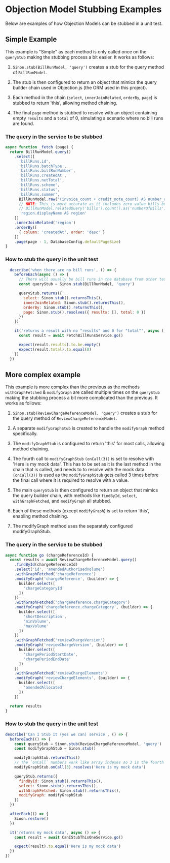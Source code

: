 # Objection Model Stubbing Examples

Below are examples of how Objection Models can be stubbed in a unit test.

## Simple Example

This example is "Simple" as each method is only called once on the `queryStub` making the stubbing process a bit easier. It works as follows:

1. `Sinon.stub(BillRunModel, 'query')` creates a stub for the query method of `BillRunModel`.

2. The stub is then configured to return an object that mimics the query builder chain used in Objection.js (the ORM used in this project).

3. Each method in the chain (`select`, `innerJoinRelated`, `orderBy`, `page`) is stubbed to return 'this', allowing method chaining.

4. The final `page` method is stubbed to resolve with an object containing empty `results` and a `total` of 0, simulating a scenario where no bill runs are found.

### The query in the service to be stubbed

```javascript
async function _fetch (page) {
  return BillRunModel.query()
    .select([
      'billRuns.id',
      'billRuns.batchType',
      'billRuns.billRunNumber',
      'billRuns.createdAt',
      'billRuns.netTotal',
      'billRuns.scheme',
      'billRuns.status',
      'billRuns.summer',
      BillRunModel.raw('(invoice_count + credit_note_count) AS number_of_bills'),
      // NOTE: This is more accurate as it includes zero value bills but it is noticeably less performant
      // BillRunModel.relatedQuery('bills').count().as('numberOfBills'),
      'region.displayName AS region'
    ])
    .innerJoinRelated('region')
    .orderBy([
      { column: 'createdAt', order: 'desc' }
    ])
    .page(page - 1, DatabaseConfig.defaultPageSize)
}
```
### How to stub the query in the unit test

```javascript
  describe('when there are no bill runs', () => {
    beforeEach(async () => {
      // There will usually be bill runs in the database from other tests so we stub the query to simulate no bill runs
      const queryStub = Sinon.stub(BillRunModel, 'query')

      queryStub.returns({
        select: Sinon.stub().returnsThis(),
        innerJoinRelated: Sinon.stub().returnsThis(),
        orderBy: Sinon.stub().returnsThis(),
        page: Sinon.stub().resolves({ results: [], total: 0 })
      })
    })

    it('returns a result with no "results" and 0 for "total"', async () => {
      const result = await FetchBillRunsService.go()

      expect(result.results).to.be.empty()
      expect(result.total).to.equal(0)
    })
  })
````

## More complex example

This example is more complex than the previous as the methods `withGraphFetched` & `modifyGraph` are called multiple times on the `queryStub` making the stubbing process a bit more complicated than the previous. It works as follows:

1. `Sinon.stub(ReviewChargeReferenceModel, 'query')` creates a stub for the query method of `ReviewChargeReferenceModel`.

2. A separate `modifyGraphStub` is created to handle the `modifyGraph` method specifically.

3. The `modifyGraphStub` is configured to return 'this' for most calls, allowing method chaining.

4. The fourth call to `modifyGraphStub` `(onCall(3))` is set to resolve with 'Here is my mock data'. This has to be set as it is the last method in the chain that is called, and needs to to resolve with the mock data. `(onCall(3))` is used as the `modifyGraphStub` gets called 3 times before the final call where it is required to resolve with a value.

5. The main `queryStub` is then configured to return an object that mimics the query builder chain, with methods like `findById`, `select`, `withGraphFetched`, and `modifyGraph` all stubbed.

6. Each of these methods (except `modifyGraph`) is set to return 'this', enabling method chaining.

7. The modifyGraph method uses the separately configured modifyGraphStub.

### The query in the service to be stubbed

```javascript
async function go (chargeReferenceId) {
  const results = await ReviewChargeReferenceModel.query()
    .findById(chargeReferenceId)
    .select('id', 'amendedAuthorisedVolume')
    .withGraphFetched('chargeReference')
    .modifyGraph('chargeReference', (builder) => {
      builder.select([
        'chargeCategoryId'
      ])
    })
    .withGraphFetched('chargeReference.chargeCategory')
    .modifyGraph('chargeReference.chargeCategory', (builder) => {
      builder.select([
        'shortDescription',
        'minVolume',
        'maxVolume'
      ])
    })
    .withGraphFetched('reviewChargeVersion')
    .modifyGraph('reviewChargeVersion', (builder) => {
      builder.select([
        'chargePeriodStartDate',
        'chargePeriodEndDate'
      ])
    })
    .withGraphFetched('reviewChargeElements')
    .modifyGraph('reviewChargeElements', (builder) => {
      builder.select([
        'amendedAllocated'
      ])
    })

  return results
}
```
### How to stub the query in the unit test

```javascript
describe('Can I Stub It (yes we can) service', () => {
  beforeEach(() => {
    const queryStub = Sinon.stub(ReviewChargeReferenceModel, 'query')
    const modifyGraphStub = Sinon.stub()

    modifyGraphStub.returnsThis()
    // The `onCall` numbers work like array indexes so 3 is the fourth call
    modifyGraphStub.onCall(3).resolves('Here is my mock data')

    queryStub.returns({
      findById: Sinon.stub().returnsThis(),
      select: Sinon.stub().returnsThis(),
      withGraphFetched: Sinon.stub().returnsThis(),
      modifyGraph: modifyGraphStub
    })
  })

  afterEach(() => {
    Sinon.restore()
  })

  it('returns my mock data', async () => {
    const result = await CanIStubThisOneService.go()

    expect(result).to.equal('Here is my mock data')
  })
})
````
